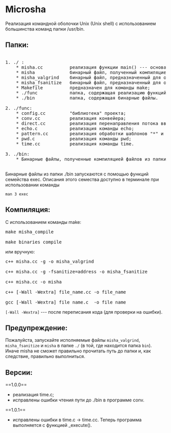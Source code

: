 # Microsha

Реализация командной оболочки Unix (Unix shell) с использованием большинства команд папки /usr/bin.

## Папки:

<pre>

1. ./ :
    * misha.cc          реализация функции main() --- основа работы оболочки;
    * misha             бинарный файл, полученный компиляцией, описанной ниже;
    * misha_valgrind    бинарный файл, предназначенный для отладки c программой valgrind;
    * misha_fsanitize   бинарный файл, предназначенный для отладки;
    * Makefile          предназначен для команды make;
    * ./func            папка, содержащая реализацию функций проекта;
    * ./bin             папка, содержащая бинарные файлы.

2. ./func:
    * config.cc         "библиотека" проекта;
    * conv.cc           реализация конвейера;
    * direct.cc         реализация перенаправления потока ввода-вывода;   
    * echo.c            реализация команды echo;
    * pattern.cc        реализация обработки шаблонов "*" и "?";
    * pwd.c             реализация команды pwd;
    * time.cc           реализация команды time.

3. ./bin:
    * Бинарные файлы, полученные компиляцией файлов из папки func.

</pre>

Бинарные файлы из папки ./bin запускаются с помощью функций семейства exec. Описания этого семества доступно в терминале при использовании команды

    man 3 exec

## Компиляция:

С использованием команды make:

<pre>
make misha_compile

make binaries_compile
</pre>   

или вручную:

<pre>
c++ misha.cc -g -o misha_valgrind

c++ misha.cc -g -fsanitize=address -o misha_fsanitize

c++ misha.cc -o misha

c++ [-Wall -Wextra] file_name.cc -o file_name

gcc [-Wall -Wextra] file_name.c  -o file_name
</pre>

`[-Wall -Wextra]` --- после переписания кода (для проверки на ошибки).

## Предупреждение:

Пожалуйста, запускайте исполняемые файлы `misha_valgrind`, `misha_fsanitize` и `misha` в папке `./` (в той, где находится папка `bin`). Иначе misha не сможет правильно прочитать путь до папки и, как следствие, правильно выполниться.

## Версии:

==1.0.0== 
* реализация time.c; 
* исправлены ошибки чтения пути до ./bin в программе conv.

==1.0.1== 
* исправлены ошибки в time.c -> time.cc. Теперь программа выполняется с функцией _execute().